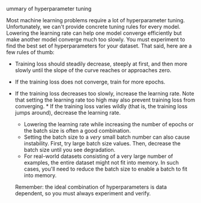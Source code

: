 ummary of hyperparameter tuning

Most machine learning problems require a lot of hyperparameter tuning.  Unfortunately, we can't provide concrete tuning rules for every model. Lowering the learning rate can help one model converge efficiently but make another model converge much too slowly.  You must experiment to find the best set of hyperparameters for your dataset. That said, here are a few rules of thumb:

 * Training loss should steadily decrease, steeply at first, and then more slowly until the slope of the curve reaches or approaches zero. 
  * If the training loss does not converge, train for more epochs.
   * If the training loss decreases too slowly, increase the learning rate. Note that setting the learning rate too high may also prevent training loss from converging.
    * If the training loss varies wildly (that is, the training loss jumps around), decrease the learning rate.
     * Lowering the learning rate while increasing the number of epochs or the batch size is often a good combination.
      * Setting the batch size to a *very* small batch number can also cause instability. First, try large batch size values. Then, decrease the batch size until you see degradation.
       * For real-world datasets consisting of a very large number of examples, the entire dataset might not fit into memory. In such cases, you'll need to reduce the batch size to enable a batch to fit into memory. 

       Remember: the ideal combination of hyperparameters is data dependent, so you must always experiment and verify.
